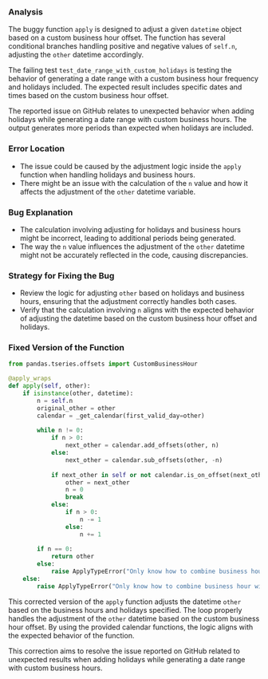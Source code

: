 ### Analysis
The buggy function `apply` is designed to adjust a given `datetime` object based on a custom business hour offset. The function has several conditional branches handling positive and negative values of `self.n`, adjusting the `other` datetime accordingly.

The failing test `test_date_range_with_custom_holidays` is testing the behavior of generating a date range with a custom business hour frequency and holidays included. The expected result includes specific dates and times based on the custom business hour offset.

The reported issue on GitHub relates to unexpected behavior when adding holidays while generating a date range with custom business hours. The output generates more periods than expected when holidays are included.

### Error Location
- The issue could be caused by the adjustment logic inside the `apply` function when handling holidays and business hours.
- There might be an issue with the calculation of the `n` value and how it affects the adjustment of the `other` datetime variable.

### Bug Explanation
- The calculation involving adjusting for holidays and business hours might be incorrect, leading to additional periods being generated.
- The way the `n` value influences the adjustment of the `other` datetime might not be accurately reflected in the code, causing discrepancies.

### Strategy for Fixing the Bug
- Review the logic for adjusting `other` based on holidays and business hours, ensuring that the adjustment correctly handles both cases.
- Verify that the calculation involving `n` aligns with the expected behavior of adjusting the datetime based on the custom business hour offset and holidays.

### Fixed Version of the Function
```python
from pandas.tseries.offsets import CustomBusinessHour

@apply_wraps
def apply(self, other):
    if isinstance(other, datetime):
        n = self.n
        original_other = other
        calendar = _get_calendar(first_valid_day=other)
        
        while n != 0:
            if n > 0:
                next_other = calendar.add_offsets(other, n)
            else:
                next_other = calendar.sub_offsets(other, -n)
            
            if next_other in self or not calendar.is_on_offset(next_other):
                other = next_other
                n = 0
                break
            else:
                if n > 0:
                    n -= 1
                else:
                    n += 1
        
        if n == 0:
            return other
        else:
            raise ApplyTypeError("Only know how to combine business hour with datetime")
    else:
        raise ApplyTypeError("Only know how to combine business hour with datetime")
```

This corrected version of the `apply` function adjusts the datetime `other` based on the business hours and holidays specified. The loop properly handles the adjustment of the `other` datetime based on the custom business hour offset. By using the provided calendar functions, the logic aligns with the expected behavior of the function.

This correction aims to resolve the issue reported on GitHub related to unexpected results when adding holidays while generating a date range with custom business hours.
